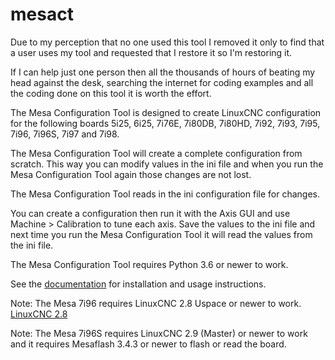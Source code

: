# mesact

Due to my perception that no one used this tool I removed it only to find that
a user uses my tool and requested that I restore it so I'm restoring it.

If I can help just one person then all the thousands of hours of beating my head
against the desk, searching the internet for coding examples and all the coding
done on this tool it is worth the effort.

The Mesa Configuration Tool is designed to create LinuxCNC configuration for the
following boards 5i25, 6i25, 7i76E, 7i80DB, 7i80HD, 7i92, 7i93, 7i95, 7i96,
7i96S, 7i97 and 7i98.

The Mesa Configuration Tool will create a complete configuration from scratch.
This way you can modify values in the ini file and when you run the Mesa
Configuration Tool again those changes are not lost.

The Mesa Configuration Tool reads in the ini configuration file for changes.

You can create a configuration then run it with the Axis GUI and use
Machine > Calibration to tune each axis. Save the values to the ini file and
next time you run the Mesa Configuration Tool it will read the values from the
ini file.

The Mesa Configuration Tool requires Python 3.6 or newer to work.

See the [documentation](https://gnipsel.com/mesa/mesact/index.html) for installation and
usage instructions.

Note: The Mesa 7i96 requires LinuxCNC 2.8 Uspace or newer to work.
[LinuxCNC 2.8](https://gnipsel.com/linuxcnc/uspace/debian10-emc.html)

Note: The Mesa 7i96S requires LinuxCNC 2.9 (Master) or newer to work and it
requires Mesaflash 3.4.3 or newer to flash or read the board.

